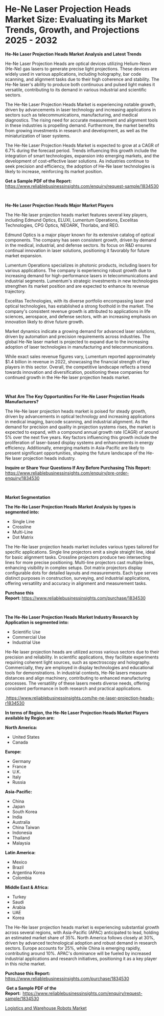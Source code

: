 <p><h1>He-Ne Laser Projection Heads Market Size: Evaluating its Market Trends, Growth, and Projections 2025 - 2032</h1></p><p><strong>He-Ne Laser Projection Heads Market Analysis and Latest Trends</strong></p>
<p><p>He-Ne Laser Projection Heads are optical devices utilizing Helium-Neon (He-Ne) gas lasers to generate precise light projections. These devices are widely used in various applications, including holography, bar code scanning, and alignment tasks due to their high coherence and stability. The He-Ne laser's ability to produce both continuous and pulsed light makes it versatile, contributing to its demand in various industrial and scientific sectors.</p><p>The He-Ne Laser Projection Heads Market is experiencing notable growth, driven by advancements in laser technology and increasing applications in sectors such as telecommunications, manufacturing, and medical diagnostics. The rising need for accurate measurement and alignment tools in these industries is propelling demand. Furthermore, the market benefits from growing investments in research and development, as well as the miniaturization of laser systems.</p><p>The He-Ne Laser Projection Heads Market is expected to grow at a CAGR of 6.7% during the forecast period. Trends influencing this growth include the integration of smart technologies, expansion into emerging markets, and the development of cost-effective laser solutions. As industries continue to seek precision and efficiency, the adoption of He-Ne laser technologies is likely to increase, reinforcing its market position.</p></p>
<p><strong>Get a Sample PDF of the Report:&nbsp;</strong> <a href="https://www.reliablebusinessinsights.com/enquiry/request-sample/1834530?utm_campaign=2301&utm_medium=2&utm_source=Github&utm_content=ia&utm_term=12042025&utm_id=he-ne-laser-projection-heads">https://www.reliablebusinessinsights.com/enquiry/request-sample/1834530</a></p>
<p>&nbsp;</p>
<p><strong>He-Ne Laser Projection Heads Major Market Players</strong></p>
<p><p>The He-Ne laser projection heads market features several key players, including Edmund Optics, ELUXI, Lumentum Operations, Excelitas Technologies, CPG Optics, NEOARK, Thorlabs, and REO. </p><p>Edmund Optics is a major player known for its extensive catalog of optical components. The company has seen consistent growth, driven by demand in the medical, industrial, and defense sectors. Its focus on R&D ensures continual innovation in laser solutions, positioning it favorably for future market expansion.</p><p>Lumentum Operations specializes in photonic products, including lasers for various applications. The company is experiencing robust growth due to increasing demand for high-performance lasers in telecommunications and industrial segments. Lumentum's strategic investments in new technologies strengthen its market position and are expected to enhance its revenue trajectory.</p><p>Excelitas Technologies, with its diverse portfolio encompassing laser and optical technologies, has established a strong foothold in the market. The company's consistent revenue growth is attributed to applications in life sciences, aerospace, and defense sectors, with an increasing emphasis on innovation likely to drive future growth.</p><p>Market dynamics indicate a growing demand for advanced laser solutions, driven by automation and precision requirements across industries. The global He-Ne laser market is projected to expand due to the increasing adoption of laser technologies in manufacturing and telecommunications.</p><p>While exact sales revenue figures vary, Lumentum reported approximately $1.4 billion in revenue in 2022, showcasing the financial strength of key players in this sector. Overall, the competitive landscape reflects a trend towards innovation and diversification, positioning these companies for continued growth in the He-Ne laser projection heads market.</p></p>
<p>&nbsp;</p>
<p><strong>What Are The Key Opportunities For He-Ne Laser Projection Heads Manufacturers?</strong></p>
<p><p>The He-Ne laser projection heads market is poised for steady growth, driven by advancements in optical technology and increasing applications in medical imaging, barcode scanning, and industrial alignment. As the demand for precision and quality in projection systems rises, the market is expected to expand, with a compound annual growth rate (CAGR) of around 5% over the next five years. Key factors influencing this growth include the proliferation of laser-based display systems and enhancements in energy efficiency. Additionally, emerging markets in Asia-Pacific are likely to present significant opportunities, shaping the future landscape of the He-Ne laser projection heads industry.</p></p>
<p><strong>Inquire or Share Your Questions If Any Before Purchasing This Report:</strong> <a href="https://www.reliablebusinessinsights.com/enquiry/pre-order-enquiry/1834530?utm_campaign=2301&utm_medium=2&utm_source=Github&utm_content=ia&utm_term=12042025&utm_id=he-ne-laser-projection-heads">https://www.reliablebusinessinsights.com/enquiry/pre-order-enquiry/1834530</a></p>
<p>&nbsp;</p>
<p><strong>Market Segmentation</strong></p>
<p><strong>The He-Ne Laser Projection Heads Market Analysis by types is segmented into:</strong></p>
<p><ul><li>Single Line</li><li>Crossline</li><li>Multi-Line</li><li>Dot Matrix</li></ul></p>
<p><p>The He-Ne laser projection heads market includes various types tailored for specific applications. Single line projectors emit a single straight line, ideal for basic alignment tasks. Crossline projectors produce two intersecting lines for more precise positioning. Multi-line projectors cast multiple lines, enhancing visibility in complex setups. Dot matrix projectors display configurable dots for detailed layouts and measurements. Each type serves distinct purposes in construction, surveying, and industrial applications, offering versatility and accuracy in alignment and measurement tasks.</p></p>
<p><strong>Purchase this Report:&nbsp;</strong><a href="https://www.reliablebusinessinsights.com/purchase/1834530?utm_campaign=2301&utm_medium=2&utm_source=Github&utm_content=ia&utm_term=12042025&utm_id=he-ne-laser-projection-heads">https://www.reliablebusinessinsights.com/purchase/1834530</a></p>
<p>&nbsp;</p>
<p><strong>The He-Ne Laser Projection Heads Market Industry Research by Application is segmented into:</strong></p>
<p><ul><li>Scientific Use</li><li>Commercial Use</li><li>Industrial Use</li></ul></p>
<p><p>He-Ne laser projection heads are utilized across various sectors due to their precision and reliability. In scientific applications, they facilitate experiments requiring coherent light sources, such as spectroscopy and holography. Commercially, they are employed in display technologies and educational tools for demonstrations. In industrial contexts, He-Ne lasers measure distances and align machinery, contributing to enhanced manufacturing processes. The versatility of these lasers meets diverse needs, offering consistent performance in both research and practical applications.</p></p>
<p><a href="https://www.reliablebusinessinsights.com/he-ne-laser-projection-heads-r1834530?utm_campaign=2301&utm_medium=2&utm_source=Github&utm_content=ia&utm_term=12042025&utm_id=he-ne-laser-projection-heads">&nbsp;https://www.reliablebusinessinsights.com/he-ne-laser-projection-heads-r1834530</a></p>
<p><strong>In terms of Region, the He-Ne Laser Projection Heads Market Players available by Region are:</strong></p>
<p>
    <p> <strong> North America: </strong>
        <ul>
            <li>United States</li>
            <li>Canada</li>
        </ul>
        </p> 
    <p> <strong> Europe: </strong>
        <ul>
            <li>Germany</li>
            <li>France</li>
            <li>U.K.</li>
            <li>Italy</li>
            <li>Russia</li>
        </ul>
        </p> 
    <p> <strong> Asia-Pacific: </strong>
        <ul>
            <li>China</li>
            <li>Japan</li>
            <li>South Korea</li>
            <li>India</li>
            <li>Australia</li>
            <li>China Taiwan</li>
            <li>Indonesia</li>
            <li>Thailand</li>
            <li>Malaysia</li>
        </ul>
        </p> 
    <p> <strong> Latin America: </strong>
        <ul>
            <li>Mexico</li>
            <li>Brazil</li>
            <li>Argentina Korea</li>
            <li>Colombia</li>
        </ul>
        </p> 
    <p> <strong> Middle East & Africa: </strong>
        <ul>
            <li>Turkey</li>
            <li>Saudi</li>
            <li>Arabia</li>
            <li>UAE</li>
            <li>Korea</li>
        </ul>
    </p>
    </p>
<p><p>The He-Ne laser projection heads market is experiencing substantial growth across several regions, with Asia-Pacific (APAC) anticipated to lead, holding an estimated market share of 35%. North America follows closely at 30%, driven by advanced technological adoption and robust demand in research sectors. Europe accounts for 25%, while China is emerging rapidly, contributing around 10%. APAC's dominance will be fueled by increased industrial applications and research initiatives, positioning it as a key player in this niche market.</p></p>
<p><strong>Purchase this Report: </strong><a href="https://www.reliablebusinessinsights.com/purchase/1834530?utm_campaign=2301&utm_medium=2&utm_source=Github&utm_content=ia&utm_term=12042025&utm_id=he-ne-laser-projection-heads">https://www.reliablebusinessinsights.com/purchase/1834530</a></p>
<p>&nbsp;<strong>Get a Sample PDF of the Report:&nbsp;&nbsp;</strong><a href="https://www.reliablebusinessinsights.com/enquiry/request-sample/1834530?utm_campaign=2301&utm_medium=2&utm_source=Github&utm_content=ia&utm_term=12042025&utm_id=he-ne-laser-projection-heads">https://www.reliablebusinessinsights.com/enquiry/request-sample/1834530</a></p>
<p><strong></strong></p>
<p><p><a href="https://github.com/afghatakito29/Market-Research-Report-List-1/blob/main/logistics-and-warehouse-robots-market.md?utm_campaign=2301&utm_medium=2&utm_source=Github&utm_content=ia&utm_term=12042025&utm_id=he-ne-laser-projection-heads">Logistics and Warehouse Robots Market</a></p></p>